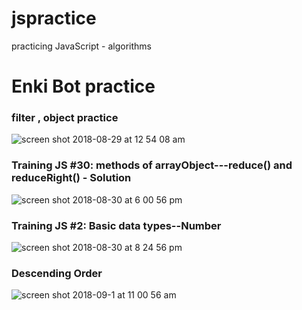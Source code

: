 # jspractice
practicing JavaScript - algorithms
# Enki Bot practice 

### filter , object practice 
![screen shot 2018-08-29 at 12 54 08 am](https://user-images.githubusercontent.com/18499909/44766234-813a7900-ab26-11e8-95ea-0e7d5d67083a.png)

### Training JS #30: methods of arrayObject---reduce() and reduceRight() - Solution
![screen shot 2018-08-30 at 6 00 56 pm](https://user-images.githubusercontent.com/18499909/44827118-a9d27980-abdf-11e8-9e30-5f03d9a81a1d.png)


### Training JS #2: Basic data types--Number
![screen shot 2018-08-30 at 8 24 56 pm](https://user-images.githubusercontent.com/18499909/44886309-97197c80-ac93-11e8-957b-b7ea37a15e5b.png)

### Descending Order
![screen shot 2018-09-1 at 11 00 56 am](https://user-images.githubusercontent.com/18499909/44947110-0a2b0c00-add6-11e8-8cb3-c43b26e67bc4.png)
